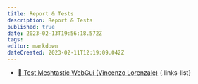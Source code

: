 ```yaml
---
title: Report & Tests
description: Report & Tests
published: true
date: 2023-02-13T19:56:18.572Z
tags: 
editor: markdown
dateCreated: 2023-02-11T12:19:09.042Z
---
```


- [:memo: Test Meshtastic WebGui (Vincenzo Lorenzale)](/report_tests/vincenzo-lorenzale_testmeshtasticwebgui.pdf)
{.links-list}